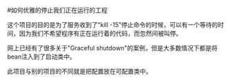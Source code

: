 #如何优雅的停止我们正在运行的工程

这个项目的目的是为了服务收到了"kill -15"停止命令的时候，可以有一个等待的时间，因为我们不希望程序有正在运行着的代码，而忽然间被叫停。

网上已经有了很多关于"Graceful shutdown"的案例，但是大多数情况下都是将bean注入到了启动类中。

此项目与别的项目的不同就是把配置放在可配置类中。